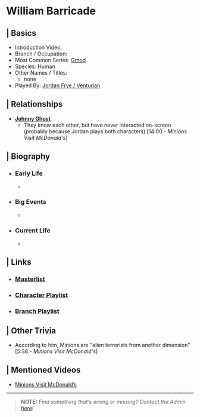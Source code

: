 # William Barricade


## | Basics  
- Introduction Video: []()  
- Branch / Occupation:   
- Most Common Series: [Gmod](./6.Series/Gmod.md)  
- Species: Human  
- Other Names / Titles:   
  - none
- Played By: [Jordan Frye / Venturian](./3.Siblings/3.1.Jordan-Frye-Venturian.md)  


## | Relationships  
- [**Johnny Ghost**]()  
  - They know each other, but have never interacted on-screen \(probably because Jordan plays both characters) \[14:00 - *Minions Visit McDonald's*] 


## | Biography  
- ### Early Life  
  -   
- ### Big Events  
  -   
- ### Current Life  
  -   

 
## | Links  
- ### [Masterlist]()  
- ### [Character Playlist]()  
- ### [Branch Playlist]()  


## | Other Trivia  
- According to him, Minions are "alien terrorists from another dimension" \[5:38 - *Minions Visit McDonald's*]

## | Mentioned Videos
- [Minions Visit McDonald’s](https://youtu.be/Yk0RNCWNQKY)

----

> **NOTE:** *Find something that’s wrong or missing? Contact the Admin [here](./chapter_2.md)!*